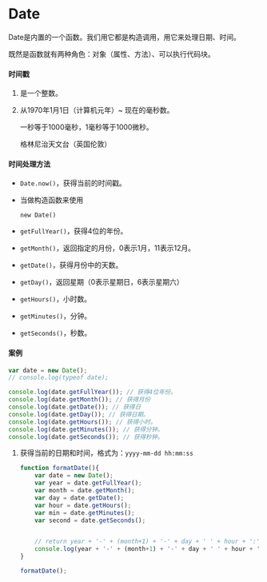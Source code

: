 # Date

Date是内置的一个函数。我们用它都是构造调用，用它来处理日期、时间。

既然是函数就有两种角色：对象（属性、方法）、可以执行代码块。

#### 时间戳

1. 是一个整数。

2. 从1970年1月1日（计算机元年）~ 现在的毫秒数。

   一秒等于1000毫秒，1毫秒等于1000微秒。

   格林尼治天文台（英国伦敦）

#### 时间处理方法

* `Date.now()`，获得当前的时间戳。

* 当做构造函数来使用

  `new Date()`

* `getFullYear()`，获得4位的年份。

* `getMonth()`，返回指定的月份，0表示1月，11表示12月。

* `getDate()`，获得月份中的天数。

* `getDay()`，返回星期（0表示星期日，6表示星期六）

* `getHours()`，小时数。

* `getMinutes()`，分钟。

* `getSeconds()`，秒数。

#### 案例

```js
var date = new Date();
// console.log(typeof date);

console.log(date.getFullYear()); // 获得4位年份。
console.log(date.getMonth()); // 获得月份
console.log(date.getDate()); // 获得日
console.log(date.getDay()); // 获得日期。
console.log(date.getHours()); // 获得小时。
console.log(date.getMinutes()); // 获得分钟。
console.log(date.getSeconds()); // 获得秒钟。
```



1. 获得当前的日期和时间，格式为：`yyyy-mm-dd hh:mm:ss`

   ```js
   function formatDate(){
       var date = new Date();
       var year = date.getFullYear();
       var month = date.getMonth();
       var day = date.getDate();
       var hour = date.getHours();
       var min = date.getMinutes();
       var second = date.getSeconds();
   
   
       // return year + '-' + (month+1) + '-' + day + ' ' + hour + ':' + min + ':' + second;
       console.log(year + '-' + (month+1) + '-' + day + ' ' + hour + ':' + min + ':' + second);
   }
   
   formatDate();
   ```
   
   